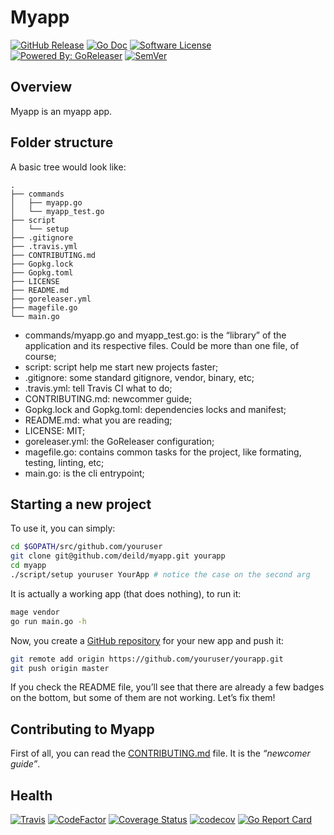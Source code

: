 # Myapp

[![GitHub Release](https://img.shields.io/github/release/deild/myapp.svg)](https://github.com/deild/myapp/releases/latest)
[![Go Doc](https://img.shields.io/badge/godoc-reference-blue.svg)](http://godoc.org/github.com/deild/myapp)
[![Software License](https://img.shields.io/badge/license-MIT-blue.svg)](LICENSE)
[![Powered By: GoReleaser](https://img.shields.io/badge/powered%20by-goreleaser-blue.svg)](https://github.com/goreleaser)
[![SemVer](https://img.shields.io/badge/semver-2.0.0-blue.svg)](https://semver.org/)

## Overview

Myapp is an myapp app.

## Folder structure

A basic tree would look like:

    .
    ├── commands
    │   ├── myapp.go
    │   └── myapp_test.go
    ├── script
    │   └── setup
    ├── .gitignore
    ├── .travis.yml
    ├── CONTRIBUTING.md
    ├── Gopkg.lock
    ├── Gopkg.toml
    ├── LICENSE
    ├── README.md
    ├── goreleaser.yml
    ├── magefile.go
    └── main.go

- commands/myapp.go and myapp_test.go: is the “library” of the application and its respective files. Could be more than one file, of course;
- script: script help me start new projects faster;
- .gitignore: some standard gitignore, vendor, binary, etc;
- .travis.yml: tell Travis CI what to do;
- CONTRIBUTING.md: newcommer guide;
- Gopkg.lock and Gopkg.toml: dependencies locks and manifest;
- README.md: what you are reading;
- LICENSE: MIT;
- goreleaser.yml: the GoReleaser configuration;
- magefile.go: contains common tasks for the project, like formating, testing, linting, etc;
- main.go: is the cli entrypoint;

## Starting a new project

To use it, you can simply:

```bash
cd $GOPATH/src/github.com/youruser
git clone git@github.com/deild/myapp.git yourapp
cd myapp
./script/setup youruser YourApp # notice the case on the second arg
```

It is actually a working app (that does nothing), to run it:

```bash
mage vendor
go run main.go -h
```

Now, you create a [GitHub repository](https://help.github.com/articles/create-a-repo/) for your new app and push it:

```bash
git remote add origin https://github.com/youruser/yourapp.git
git push origin master
```

If you check the README file, you’ll see that there are already a few badges on the bottom, but some of them are not working. Let’s fix them!

## Contributing to Myapp

First of all, you can read the [CONTRIBUTING.md](CONTRIBUTING.md) file. It is the _“newcomer guide”_.

## Health

[![Travis](https://img.shields.io/travis/deild/myapp.svg)](https://travis-ci.org/deild/myapp)
[![CodeFactor](https://www.codefactor.io/repository/github/deild/myapp/badge)](https://www.codefactor.io/repository/github/deild/myapp)
[![Coverage Status](https://coveralls.io/repos/github/deild/myapp/badge.svg?branch=master)](https://coveralls.io/github/deild/myapp?branch=master)
[![codecov](https://codecov.io/gh/deild/myapp/branch/master/graph/badge.svg)](https://codecov.io/gh/deild/myapp)
[![Go Report Card](https://goreportcard.com/badge/github.com/deild/myapp)](https://goreportcard.com/report/github.com/deild/myapp)
